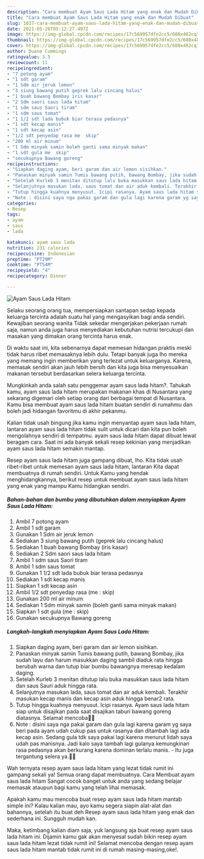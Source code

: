 ```yaml
---
description: "Cara membuat Ayam Saus Lada Hitam yang enak dan Mudah Dibuat"
title: "Cara membuat Ayam Saus Lada Hitam yang enak dan Mudah Dibuat"
slug: 1037-cara-membuat-ayam-saus-lada-hitam-yang-enak-dan-mudah-dibuat
date: 2021-05-26T05:12:27.497Z
image: https://img-global.cpcdn.com/recipes/17c569957dfe2cc5/680x482cq70/ayam-saus-lada-hitam-foto-resep-utama.jpg
thumbnail: https://img-global.cpcdn.com/recipes/17c569957dfe2cc5/680x482cq70/ayam-saus-lada-hitam-foto-resep-utama.jpg
cover: https://img-global.cpcdn.com/recipes/17c569957dfe2cc5/680x482cq70/ayam-saus-lada-hitam-foto-resep-utama.jpg
author: Duane Cummings
ratingvalue: 3.5
reviewcount: 11
recipeingredient:
- "7 potong ayam"
- "1 sdt garam"
- "1 Sdm air jeruk lemon"
- "3 siung bawang putih geprek lalu cincang halus"
- "1 buah bawang Bombay iris kasar"
- "2 Sdm saori saus lada hitam"
- "1 sdm saus Saori tiram"
- "1 sdm saus tomat"
- "1 1/2 sdt lada bubuk biar terasa pedasnya"
- "1 sdt kecap manis"
- "1 sdt kecap asin"
- "1/2 sdt penyedap rasa me  skip"
- "200 ml air minum"
- "1 Sdm minyak samin boleh ganti sama minyak makan"
- "1 sdt gula me  skip"
- "secukupnya Bawang goreng"
recipeinstructions:
- "Siapkan daging ayam, beri garam dan air lemon sisihkan."
- "Panaskan minyak samin Tumis bawang putih, bawang Bombay, jika sudah layu dan harum masukkan daging sambil diaduk rata hingga berubah warna dan tutup biar bumbu bawangnya meresap kedalam daging."
- "Setelah Kurleb 3 menitan ditutup lalu buka masukkan saus lada hitam dan saus Sauri aduk hingga rata."
- "Selanjutnya masukan lada, saus tomat dan air aduk kembali. Terakhir masukan kecap manis dan kecap asin aduk hingga benar2 rata."
- "Tutup hingga kuahnya menyusut. Icipi rasanya. Ayam saus lada hitam siap untuk disajikan pada saat disajikan taburi bawang goreng diatasnya. Selamat mencoba🤗🤗"
- "Note : disini saya nga pakai garam dan gula lagi karena garam yg saya beri pada ayam udah cukup pas untuk rasanya dan ditambah lagi ada kecap asin. Sedang gula tdk saya pakai lagi karena menurut lidah saya udah pas manisnya. Jadi kalo saya tambah lagi gulanya kemungkinan rasa pedasnya akan berkurang karena dominan terlalu manis.  Itu juga tergantung selera ya.🤗🤗"
categories:
- Resep
tags:
- ayam
- saus
- lada

katakunci: ayam saus lada 
nutrition: 231 calories
recipecuisine: Indonesian
preptime: "PT29M"
cooktime: "PT54M"
recipeyield: "4"
recipecategory: Dinner

---
```



![Ayam Saus Lada Hitam](https://img-global.cpcdn.com/recipes/17c569957dfe2cc5/680x482cq70/ayam-saus-lada-hitam-foto-resep-utama.jpg)

Selaku seorang orang tua, mempersiapkan santapan sedap kepada keluarga tercinta adalah suatu hal yang mengasyikan bagi anda sendiri. Kewajiban seorang  wanita Tidak sekedar mengerjakan pekerjaan rumah saja, namun anda juga harus menyediakan kebutuhan nutrisi tercukupi dan masakan yang dimakan orang tercinta harus enak.

Di waktu  saat ini, kita sebenarnya dapat memesan hidangan praktis meski tidak harus ribet memasaknya lebih dulu. Tetapi banyak juga lho mereka yang memang ingin memberikan yang terlezat untuk keluarganya. Karena, memasak sendiri akan jauh lebih bersih dan kita juga bisa menyesuaikan makanan tersebut berdasarkan selera keluarga tercinta. 



Mungkinkah anda salah satu penggemar ayam saus lada hitam?. Tahukah kamu, ayam saus lada hitam merupakan makanan khas di Nusantara yang sekarang digemari oleh setiap orang dari berbagai tempat di Nusantara. Kamu bisa membuat ayam saus lada hitam buatan sendiri di rumahmu dan boleh jadi hidangan favoritmu di akhir pekanmu.

Kalian tidak usah bingung jika kamu ingin menyantap ayam saus lada hitam, lantaran ayam saus lada hitam tidak sulit untuk dicari dan kita pun boleh mengolahnya sendiri di tempatmu. ayam saus lada hitam dapat dibuat lewat beragam cara. Saat ini ada banyak sekali resep kekinian yang menjadikan ayam saus lada hitam semakin mantap.

Resep ayam saus lada hitam juga gampang dibuat, lho. Kita tidak usah ribet-ribet untuk memesan ayam saus lada hitam, lantaran Kita dapat membuatnya di rumah sendiri. Untuk Kamu yang hendak menghidangkannya, berikut resep untuk membuat ayam saus lada hitam yang enak yang mampu Kamu hidangkan sendiri.

<!--inarticleads1-->

##### Bahan-bahan dan bumbu yang dibutuhkan dalam menyiapkan Ayam Saus Lada Hitam:

1. Ambil 7 potong ayam
1. Ambil 1 sdt garam
1. Gunakan 1 Sdm air jeruk lemon
1. Sediakan 3 siung bawang putih (geprek lalu cincang halus)
1. Sediakan 1 buah bawang Bombay (iris kasar)
1. Sediakan 2 Sdm saori saus lada hitam
1. Ambil 1 sdm saus Saori tiram
1. Ambil 1 sdm saus tomat
1. Gunakan 1 1/2 sdt lada bubuk biar terasa pedasnya
1. Sediakan 1 sdt kecap manis
1. Siapkan 1 sdt kecap asin
1. Ambil 1/2 sdt penyedap rasa (me : skip)
1. Gunakan 200 ml air minum
1. Sediakan 1 Sdm minyak samin (boleh ganti sama minyak makan)
1. Siapkan 1 sdt gula (me : skip)
1. Gunakan secukupnya Bawang goreng




<!--inarticleads2-->

##### Langkah-langkah menyiapkan Ayam Saus Lada Hitam:

1. Siapkan daging ayam, beri garam dan air lemon sisihkan.
1. Panaskan minyak samin Tumis bawang putih, bawang Bombay, jika sudah layu dan harum masukkan daging sambil diaduk rata hingga berubah warna dan tutup biar bumbu bawangnya meresap kedalam daging.
1. Setelah Kurleb 3 menitan ditutup lalu buka masukkan saus lada hitam dan saus Sauri aduk hingga rata.
1. Selanjutnya masukan lada, saus tomat dan air aduk kembali. Terakhir masukan kecap manis dan kecap asin aduk hingga benar2 rata.
1. Tutup hingga kuahnya menyusut. Icipi rasanya. Ayam saus lada hitam siap untuk disajikan pada saat disajikan taburi bawang goreng diatasnya. Selamat mencoba🤗🤗
1. Note : disini saya nga pakai garam dan gula lagi karena garam yg saya beri pada ayam udah cukup pas untuk rasanya dan ditambah lagi ada kecap asin. Sedang gula tdk saya pakai lagi karena menurut lidah saya udah pas manisnya. Jadi kalo saya tambah lagi gulanya kemungkinan rasa pedasnya akan berkurang karena dominan terlalu manis.  - Itu juga tergantung selera ya.🤗🤗




Wah ternyata resep ayam saus lada hitam yang lezat tidak rumit ini gampang sekali ya! Semua orang dapat membuatnya. Cara Membuat ayam saus lada hitam Sangat cocok banget untuk anda yang sedang belajar memasak ataupun bagi kamu yang telah lihai memasak.

Apakah kamu mau mencoba buat resep ayam saus lada hitam mantab simple ini? Kalau kalian mau, ayo kamu segera siapin alat-alat dan bahannya, setelah itu buat deh Resep ayam saus lada hitam yang enak dan sederhana ini. Sungguh mudah kan. 

Maka, ketimbang kalian diam saja, yuk langsung aja buat resep ayam saus lada hitam ini. Dijamin kamu gak akan menyesal sudah bikin resep ayam saus lada hitam lezat tidak rumit ini! Selamat mencoba dengan resep ayam saus lada hitam mantab tidak rumit ini di rumah masing-masing,oke!.

